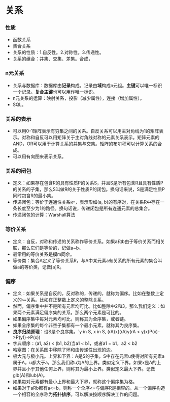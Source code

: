 # 关系

### 性质
* 函数关系
* 集合关系
* 关系的性质：1.自反性。2.对称性。3.传递性。
* 关系的组合：并集、交集、差集。合成，

### n元关系
* 关系与数据库：数据库由**记录**构成。记录由**域**构成n元组。**主键**可以唯一标识一个记录。**复合主键**也可以用作唯一标识。
* n元关系的运算：映射关系，投影（减少属性），连接（增加属性）。
* SQL。

### 关系的表示
* 可以用0-1矩阵表示有穷集之间的关系。自反关系可以用主对角线为1的矩阵表示。对称和自反可以用矩阵关于主对角线对称的元素关系表示。矩阵元素的AND，OR可以用于计算关系的并集与交集。矩阵的布尔积可以计算关系的合成。
* 可以用有向图来表示关系。

### 关系的闭包
* 定义：如果存在包含R的具有性质P的关系S，并且S是所有包含R且具有性质P的关系的子集，那么S叫做R的关于性质P的闭包。换句话来说，S是满足性质P同时包含R的最小集。
* 传递闭包：等价于连通性关系`R*`，表示形如(a, b)的有序对，在关系R中存在一条长度至少为1的路径。换句话说，传递闭包是所有连通元素的总集合。
* 传递闭包的计算：Warshall算法

### 等价关系
* 定义：自反，对称和传递的关系称作等价关系。如果a和b由于等价关系而相关联，那么它们是等价的，记做a~b。
* 最常用的等价关系是模m同余。
* 等价类：集合A定义了等价关系R，与A中某元素a有关系的所有元素的集合叫做a的等价类，记做[a]R。

### 偏序
* 定义：如果关系是自反的，反对称的，传递的，就称为偏序。比如在整数上定义的`>=`关系。比如在正整数上定义的整除关系。
* 然而，偏序集中并不是所有元素均可比。比如整除中2和3。那么我们定义：如果两个元素满足偏序集的关系，那么两个元素是可比的。
* 如果偏序集中每对元素均可比，则称其为全序集，或者链。
* 如果全序集的每个非空子集都有一个最小元素，就称其为良序集。
* **良序归纳原理**：设S是个良序集。`y in S, x in S, (rA)x((rA)y(rA < y)x(P(x)->P(y))->P(x))
* 字典顺序：(a1, a2) < (b1, b2)当a1 < b1，或者a1 = b1，a2 < b2
* 哈塞图：在关系图中移除了环和由传递性出现的边。
* 极大元与极小元。上界和下界：A是S的子集，S中存在元素u使得对所有元素a属于A，u都大于a，那么我们称u为A的上界。类似定义下界。如果x是A的上界并且小于其他任何上界，则称其为最小上界。类似定义最大下界。记做glb(A)和lub(A)。
* 如果每对元素都有最小上界和最大下界，就称这个偏序集为格。
* 如果对于aRb都有a<=b，则称一个全序<=与偏序R是相容的。从一个偏序构造一个相容的全序称为**拓扑排序**。可以解决按顺序解决工作的问题。